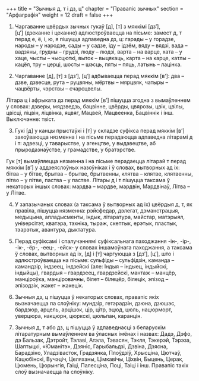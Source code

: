 +++
title = "Зычныя д, т і дз, ц"
chapter = "Правапic зычных"
section = "Арфаграфія"
weight = 12
draft = false
+++

1. Чаргаванне цвёрдых зычных гукаў [д], [т] з мяккімі [дз’], [ц’]&nbsp;(дзеканне і цеканне) адлюстроўваецца на пісьме: замест д, т перад е, ё, і, ю, я пішуцца адпаведна дз, ц: гарады – у горадзе, народы – у народзе, сады – у садзе, іду – ідзём, вяду – вядзі, вада – вадзяны, грудны – грудзі, люду – людзі, варта – на варце, хата – у хаце, чысты – чысцюткі, выток – выцякаць, карта – на карце, катлы – кацёл, тру – церці, шосты – шэсць, пяты – пяць, латынь – лацінка.

2. Чаргаванне [д], [т] з [дз’], [ц’] адбываецца перад мяккім [в’]: два – дзве, дзвесце, рута – руцвяны, мёртвы – мярцвяк, чатыры – чацвёрты, чэрствы – счарсцвелы.

Літара ц і афрыката дз перад мяккім [в’] пішуцца згодна з вымаўленнем у словах: дзверы, мядзведзь, бацвінне, цвёрды, цвярозы, цвік, цвілы, цвісці, ліцвін, ліцвінка, яцвяг, Мацвей, Мацвеенка, Бацвіннік і інш. Выключэнне: твіст.

3. Гукі [д] у канцы прыстаўкі і [т] у складзе суфікса перад мяккім [в’] захоўваюцца нязменна і на пісьме перадаюцца адпаведна літарамі д і т: адвезці, у таварыстве, у агенцтве, у выдавецтве, аб прыродазнаўстве, у грамадстве, у братэрстве.

Гук [т] вымаўляецца нязменна і на пісьме перадаецца літарай т перад мяккім [в’] у аддзеяслоўных назоўніках і ў словах, вытворных ад іх: бітва – у бітве, брытва – брытве, брытвенны, клятва – клятве, клятвенны, пітво – у пітве, паства – у пастве. Літары д і т пішуцца таксама ў некаторых іншых словах: мардва – мардве, мардвін, Мардвінаў, Літва – у Літве.

4. У запазычаных словах (а таксама ў вытворных ад іх) цвёрдыя д, т, як правіла, пішуцца нязменна: рэйсфедар, дэлегат, дэманстрацыя, медыцына, апладысменты, індык, літаратура, майстар, матэрыял, універсітэт, кватэра, тэхніка, тыраж, скептык, ерэтык, пластык, тэарэтык, авантура, дыктатура.

5. Перад суфіксамі і спалучэннямі суфіксальнага паходжання -ін-, -ір-, -ік-, -ёр-, -еец-, -ейск- у словах іншамоўнага паходжання, а таксама ў словах, вытворных ад іх, [д] і [т] чаргуюцца з [дз’], [ц’], што і адлюстроўваецца на пісьме: сульфіды – сульфідзін, каманда – камандзір, індзеец, індзейскі (але: Індыя – індыец, індыйскі, індыйцы), гвардыя – гвардзеец, гвардзейскі, мантаж – манцёр, манціроўка, манціровачны, білет – білецёр, білецік, эпізод – эпізодзік, жакет – жакецік.

6. Зычныя дз, ц пішуцца ў некаторых словах, правапіс якіх вызначаецца па слоўніку: мундзір, гетэрадзін, дзюна, дзюшэс, бардзюр, арцель, арцішок, цір, цітр, эцюд, цюль, нацюрморт, уверцюра, накцюрн, цюркскі, цюльпан, каранцін.

7. Зычныя д, т або дз, ц пішуцца ў адпаведнасці з беларускім літаратурным вымаўленнем ва ўласных імёнах і назвах: Дадэ, Дэфо, дэ Бальзак, Дэтройт, Тэлаві, Атэла, Тэвасян, Тэкля, Тэкерэй, Тэрэза, Шаптыцкі, «Юманітэ», Дзяніс, Гарыбальдзі, Дзвіна, Дзясна, Барадзіно, Уладзівасток, Градзянка, Плоўдзіў, Хрысціна, Цютчаў, Кацюбінскі, Вучэціч, Целяханы, Цімкавічы, Ціхвін, Быцень, Церак, Цюмень, Цюрынгія, Гаіці, Палесціна, Поці, Таіці і інш. Правапіс такіх слоў вызначаецца па слоўніку.